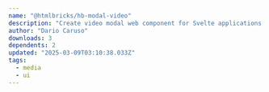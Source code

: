 ```yaml
---
name: "@htmlbricks/hb-modal-video"
description: "Create video modal web component for Svelte applications."
author: "Dario Caruso"
downloads: 3
dependents: 2
updated: "2025-03-09T03:10:38.033Z"
tags: 
  - media
  - ui
---
```

